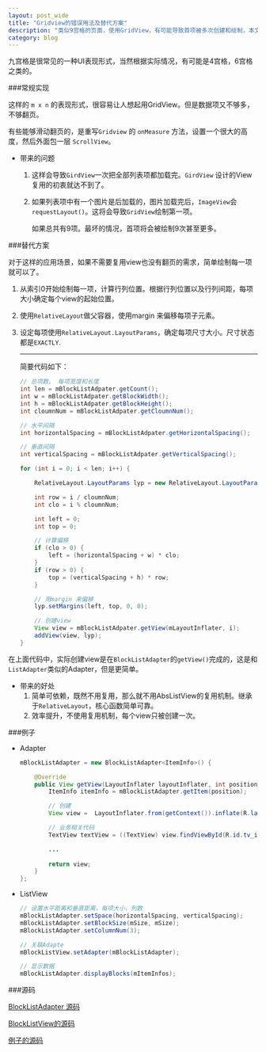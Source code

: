 ```yaml
---
layout: post_wide
title: "Gridview的错误用法及替代方案"
description: "类似9宫格的页面，使用GridView，有可能导致首项被多次创建和绘制，本文给出一个替代方案。"
category: blog
---
```


九宫格是很常见的一种UI表现形式，当然根据实际情况，有可能是4宫格，6宫格之类的。

###常规实现

这样的 `m x n` 的表现形式，很容易让人想起用GridView。但是数据项又不够多，不够翻页。

有些能够滑动翻页的，是重写`Gridview` 的 `onMeasure` 方法，设置一个很大的高度，然后外面包一层 `ScrollView`。

* 带来的问题
    1. 这样会导致`GirdView`一次把全部列表项都加载完。`GirdView` 设计的View复用的初衷就达不到了。
    2. 如果列表项中有一个图片是后加载的，图片加载完后，`ImageView`会`requestLayout()`。这将会导致`GridView`绘制第一项。

        如果总共有9项。最坏的情况，首项将会被绘制9次甚至更多。

###替代方案

对于这样的应用场景，如果不需要复用view也没有翻页的需求，简单绘制每一项就可以了。

1.  从索引0开始绘制每一项，计算行列位置。根据行列位置以及行列间距，每项大小确定每个view的起始位置。

2.  使用`RelativeLayout`做父容器，使用margin 来偏移每项子元素。

3.  设定每项使用`RelativeLayout.LayoutParams`，确定每项尺寸大小。尺寸状态都是`EXACTLY`.

    ---

    简要代码如下：

    ```java
    // 总项数， 每项宽度和长度
    int len = mBlockListAdpater.getCount();
    int w = mBlockListAdpater.getBlockWidth();
    int h = mBlockListAdpater.getBlockHeight();
    int cloumnNum = mBlockListAdpater.getCloumnNum();
    
    // 水平间隔
    int horizontalSpacing = mBlockListAdpater.getHorizontalSpacing();
    
    // 垂直间隔
    int verticalSpacing = mBlockListAdpater.getVerticalSpacing();
    
    for (int i = 0; i < len; i++) {
    
        RelativeLayout.LayoutParams lyp = new RelativeLayout.LayoutParams(w, h);
    
        int row = i / cloumnNum;
        int clo = i % cloumnNum;
    
        int left = 0;
        int top = 0;
    
        // 计算偏移
        if (clo > 0) {
            left = (horizontalSpacing + w) * clo;
        }
        if (row > 0) {
            top = (verticalSpacing + h) * row;
        }
    
        // 用margin 来偏移
        lyp.setMargins(left, top, 0, 0);
    
        // 创建view
        View view = mBlockListAdpater.getView(mLayoutInflater, i);
        addView(view, lyp);
    }
    ```

在上面代码中，实际创建view是在`BlockListAdapter`的`getView()`完成的，这是和`ListAdapter`类似的Adapter，但是更简单。

* 带来的好处
    1.  简单可依赖，既然不用复用，那么就不用AbsListView的复用机制。继承于`RelativeLayout`，核心函数简单可靠。
    2.  效率提升，不使用复用机制，每个view只被创建一次。


###例子

* Adapter

    ```java
    mBlockListAdapter = new BlockListAdapter<ItemInfo>() {
    
        @Override
        public View getView(LayoutInflater layoutInflater, int position) {
            ItemInfo itemInfo = mBlockListAdapter.getItem(position);

            // 创建
            View view =  LayoutInflater.from(getContext()).inflate(R.layout.item_home, null);

            // 业务相关代码
            TextView textView = ((TextView) view.findViewById(R.id.tv_item_home_title));

            ...
            
            return view;
        }
    };
    
    ```

*   ListView

    ```java
    // 设置水平距离和垂直距离，每项大小，列数
    mBlockListAdapter.setSpace(horizontalSpacing, verticalSpacing);
    mBlockListAdapter.setBlockSize(mSize, mSize);
    mBlockListAdapter.setColumnNum(3);

    // 关联Adapte
    mBlockListView.setAdapter(mBlockListAdapter);

    // 显示数据
    mBlockListAdapter.displayBlocks(mItemInfos);
    ```

###源码

[BlockListAdapter 源码](https://github.com/etao-open-source/cube-sdk/blob/master/core/src/com/srain/cube/views/block/BlockListAdapter.java)

[BlockListView的源码](https://github.com/etao-open-source/cube-sdk/blob/master/core/src/com/srain/cube/views/block/BlockListView.java)

[例子的源码](https://github.com/etao-open-source/cube-sdk/blob/master/sample-and-tests/src/com/srain/cube/sample/ui/fragment/HomeFragment.java)
